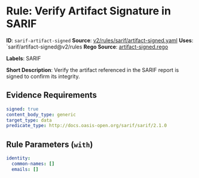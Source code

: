# Rule: Verify Artifact Signature in SARIF

**ID**: `sarif-artifact-signed`
**Source**: [v2/rules/sarif/artifact-signed.yaml](https://github.com/scribe-public/sample-policies/v2/rules/sarif/artifact-signed.yaml)
**Uses**: `sarif/artifact-signed@v2/rules
**Rego Source**: [artifact-signed.rego](https://github.com/scribe-public/sample-policies/v2/rules/sarif/artifact-signed.rego)

**Labels**: SARIF

**Short Description**: Verify the artifact referenced in the SARIF report is signed to confirm its integrity.

## Evidence Requirements

```yaml
signed: true
content_body_type: generic
target_type: data
predicate_type: http://docs.oasis-open.org/sarif/sarif/2.1.0
```
## Rule Parameters (`with`)

```yaml
identity:
  common-names: []
  emails: []
```
